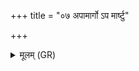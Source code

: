 +++
title = "०७ अपामार्गो ऽप मार्ष्टु"

+++
<details><summary>मूलम् (GR)</summary>

अपामार्गो ऽप मार्ष्टु  
क्षेत्रियं शपथांश् च मत् ।  
अपाह यातुधान्यो  
ऽप सर्वा अराय्यः ॥
</details>